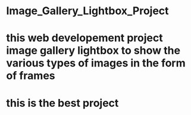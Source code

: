 # Image_Gallery_Lightbox_Project
# this web developement project image gallery lightbox to show the various types of images in the form of frames
# this is the best project 
